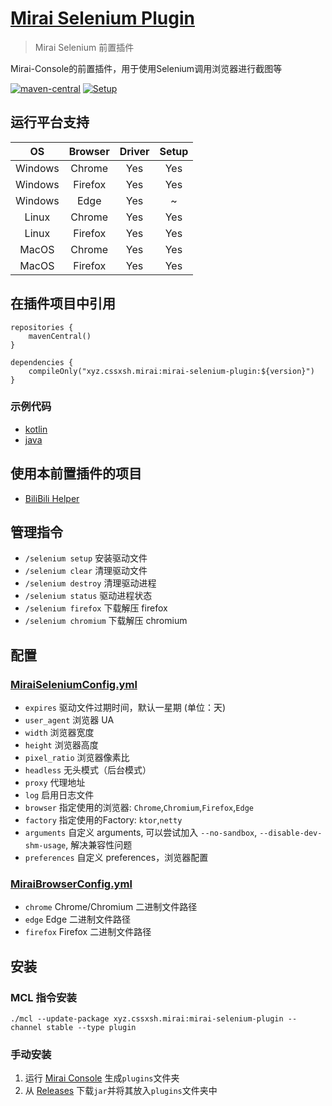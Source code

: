 # [Mirai Selenium Plugin](https://github.com/cssxsh/mirai-selenium-plugin)

> Mirai Selenium 前置插件

Mirai-Console的前置插件，用于使用Selenium调用浏览器进行截图等

[![maven-central](https://img.shields.io/maven-central/v/xyz.cssxsh.mirai/mirai-selenium-plugin)](https://search.maven.org/artifact/xyz.cssxsh.mirai/mirai-selenium-plugin)
[![Setup](https://github.com/cssxsh/mirai-selenium-plugin/actions/workflows/setup.yml/badge.svg?branch=master)](https://github.com/cssxsh/mirai-selenium-plugin/actions/workflows/setup.yml)

## 运行平台支持

|   OS    | Browser | Driver | Setup |
|:-------:|:-------:|:------:|:-----:|
| Windows | Chrome  |  Yes   |  Yes  |
| Windows | Firefox |  Yes   |  Yes  |
| Windows |  Edge   |  Yes   |   ~   |
|  Linux  | Chrome  |  Yes   |  Yes  |
|  Linux  | Firefox |  Yes   |  Yes  |
|  MacOS  | Chrome  |  Yes   |  Yes  |
|  MacOS  | Firefox |  Yes   |  Yes  |

## 在插件项目中引用

```
repositories {
    mavenCentral()
}

dependencies {
    compileOnly("xyz.cssxsh.mirai:mirai-selenium-plugin:${version}")
}
```

### 示例代码

* [kotlin](src/test/kotlin/xyz/cssxsh/mirai/plugin/MiraiSeleniumPluginTest.kt)
* [java](src/test/java/xyz/cssxsh/mirai/plugin/MiraiSeleniumPluginJavaTest.java)

## 使用本前置插件的项目

* [BiliBili Helper](https://github.com/cssxsh/bilibili-helper)

## 管理指令

* `/selenium setup` 安装驱动文件
* `/selenium clear` 清理驱动文件
* `/selenium destroy` 清理驱动进程
* `/selenium status` 驱动进程状态
* `/selenium firefox` 下载解压 firefox
* `/selenium chromium` 下载解压 chromium

## 配置

### [MiraiSeleniumConfig.yml](src/main/kotlin/xyz/cssxsh/mirai/plugin/data/MiraiSeleniumConfig.kt)

* `expires` 驱动文件过期时间，默认一星期 (单位：天)
* `user_agent` 浏览器 UA
* `width` 浏览器宽度
* `height` 浏览器高度
* `pixel_ratio` 浏览器像素比
* `headless` 无头模式（后台模式）
* `proxy` 代理地址
* `log` 启用日志文件
* `browser` 指定使用的浏览器: `Chrome`,`Chromium`,`Firefox`,`Edge`
* `factory` 指定使用的Factory: `ktor`,`netty`
* `arguments` 自定义 arguments, 可以尝试加入 `--no-sandbox`, `--disable-dev-shm-usage`, 解决兼容性问题
* `preferences` 自定义 preferences，浏览器配置

### [MiraiBrowserConfig.yml](src/main/kotlin/xyz/cssxsh/mirai/plugin/data/MiraiBrowserConfig.kt)

* `chrome` Chrome/Chromium 二进制文件路径
* `edge` Edge 二进制文件路径
* `firefox` Firefox 二进制文件路径

## 安装

### MCL 指令安装

`./mcl --update-package xyz.cssxsh.mirai:mirai-selenium-plugin --channel stable --type plugin`

### 手动安装

1. 运行 [Mirai Console](https://github.com/mamoe/mirai-console) 生成`plugins`文件夹
1. 从 [Releases](https://github.com/cssxsh/mirai-selenium-plugin/releases) 下载`jar`并将其放入`plugins`文件夹中
